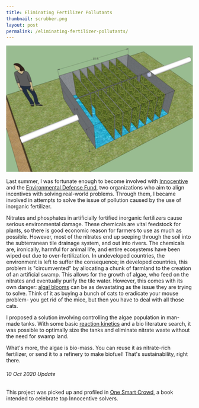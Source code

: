 ```yaml
---
title: Eliminating Fertilizer Pollutants
thumbnail: scrubber.png
layout: post
permalink: /eliminating-fertilizer-pollutants/
---
```

![](/assets/2012-03-19-eliminating-fertilizer-pollutants/scrubber.png)

Last summer, I was fortunate enough to become involved with [Innocentive](https://www.innocentive.com/)
and the [Environmental Defense Fund](http://www.edf.org/), two organizations who
aim to align incentives with solving real-world problems. Through them, I became
involved in attempts to solve the issue of pollution caused by the use of inorganic
fertilizer.

Nitrates and phosphates in artificially fortified inorganic fertilizers cause serious
environmental damage. These chemicals are vital feedstock for plants, so there is
good economic reason for farmers to use as much as possible. However, most of the
nitrates end up seeping through the soil into the subterranean tile drainage system,
and out into rivers. The chemicals are, ironically, harmful for animal life, and
entire ecosystems have been wiped out due to over-fertilization. In undeveloped
countries, the environment is left to suffer the consequence; in developed countries,
this problem is "circumvented" by allocating a chunk of farmland to the
creation of an artificial swamp. This allows for the growth of algae, who feed on
the nitrates and eventually purify the tile water. However, this comes with its
own danger: [algal blooms](http://en.wikipedia.org/wiki/Algal_bloom) can be as
devastating as the issue they are trying to solve. Think of it as buying a bunch
of cats to eradicate your mouse problem- you get rid of the mice, but then you have
to deal with all those cats.

I proposed a solution involving controlling the algae population in man-made tanks.
With some basic [reaction kinetics](http://en.wikipedia.org/wiki/Reaction_rate)
and a bio literature search, it was possible to optimally size the tanks and eliminate
nitrate waste without the need for swamp land.

What's more, the algae is bio-mass. You can reuse it as nitrate-rich fertilizer,
or send it to a refinery to make biofuel! That's sustainability, right there.

###### 10 Oct 2020 Update

This project was picked up and profiled in [One Smart Crowd](https://www.amazon.com/One-Smart-Crowd-crowdsourcing-changing-ebook/dp/B08SCH8VCP),
a book intended to celebrate top Innocentive solvers.

